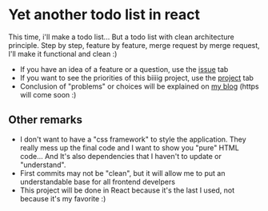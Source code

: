 # Yet another todo list in react

This time, i'll make a todo list... But a todo list with clean architecture principle. Step by step, feature by feature, merge request by merge request, I'll make it functional and clean :)


- If you have an idea of a feature or a question, use the [issue](https://github.com/Nikoms/clean-todo/issues) tab
- If you want to see the priorities of this biiiig project, use the [project](https://github.com/Nikoms/clean-todo/projects/1) tab
- Conclusion of "problems" or choices will be explained on [my blog](http://www.mechantblog.com) (https will come soon :)


## Other remarks

- I don't want to have a "css framework" to style the application. They really mess up the final code and I want to show you "pure" HTML code... And It's also dependencies that I haven't to update or "understand".
- First commits may not be "clean", but it will allow me to put an understandable base for all frontend develpers
- This project will be done in React because it's the last I used, not because it's my favorite :) 

